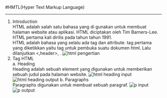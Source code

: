 #HMTL(Hyper Text Markup Language)<hr>
1. Introduction <br>
HTML adalah salah satu bahasa yang di gunakan untuk membuat halaman website atau aplikasi. HTML diciptakan oleh Tim Barners-Lee. HTML pertama kali dirilis pada tahun tahun 1991.<br>
HTML adalah bahasa yang selalu ada tag dan attribute. tag pertama yang diketikkan yaitu tag <!DOCTYPE html><html></html> untuk pembuka suatu dokumen html. Lalu dilanjutkan <,header></header>, <body></body>.
![html pengertian](https://github.com/WindyAnggitaPutri/PWEB1/assets/168071401/b1c5817b-b5c5-4348-9ec0-f425c08bc25f)
2. Tag HTML<br>
a. Heading<br>
Heading adalah sebuah element yang digunakan untuk memberikan sebuah judul pada halaman website.
![html heading input](https://github.com/WindyAnggitaPutri/PWEB1/assets/168071401/f401d81a-9d7e-4f08-b232-0099b1c69490)
![html heading output](https://github.com/WindyAnggitaPutri/PWEB1/assets/168071401/99d05462-d4d3-4fcd-88de-1bf66aacf746)
b. Paragraphs<br>
Paragraphs digunakan untuk membuat sebuah paragraf.
![p input](https://github.com/WindyAnggitaPutri/PWEB1/assets/168071401/554ac25b-443c-4961-8a0f-0bfbcd23ed98)
![p output](https://github.com/WindyAnggitaPutri/PWEB1/assets/168071401/c318880d-3bbd-4eef-b938-d28fff64745e)




